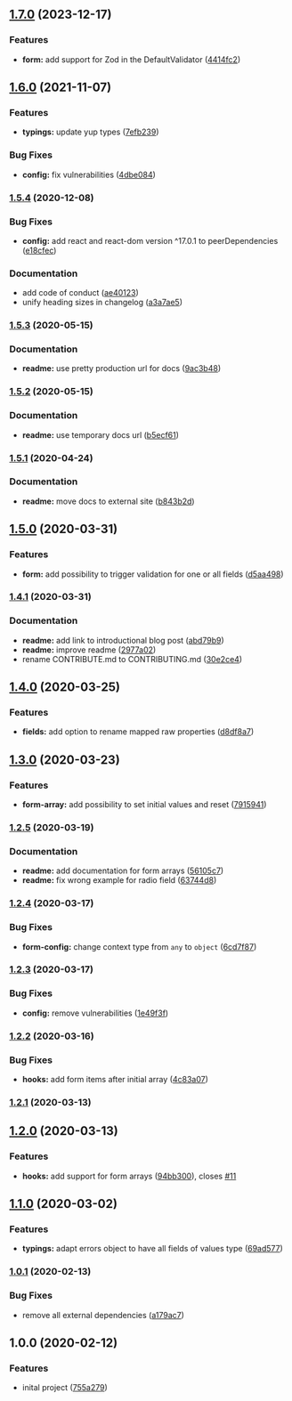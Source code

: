 ## [1.7.0](https://github.com/ysfaran/react-fluent-form/compare/v1.6.0...v1.7.0) (2023-12-17)


### Features

* **form:** add support for Zod in the DefaultValidator ([4414fc2](https://github.com/ysfaran/react-fluent-form/commit/4414fc2c75238c09deb128ebef7a25e41cdf32f1))

## [1.6.0](https://github.com/ysfaran/react-fluent-form/compare/v1.5.4...v1.6.0) (2021-11-07)

### Features

- **typings:** update yup types ([7efb239](https://github.com/ysfaran/react-fluent-form/commit/7efb239c3fe490d074b58672cdadd34f75d18eed))

### Bug Fixes

- **config:** fix vulnerabilities ([4dbe084](https://github.com/ysfaran/react-fluent-form/commit/4dbe084fa848e876a6ec373d2bdebd524dbeec23))

### [1.5.4](https://github.com/ysfaran/react-fluent-form/compare/v1.5.3...v1.5.4) (2020-12-08)

### Bug Fixes

- **config:** add react and react-dom version ^17.0.1 to peerDependencies ([e18cfec](https://github.com/ysfaran/react-fluent-form/commit/e18cfecacecb838f4c1dcf327e9aabc4ef4e4629))

### Documentation

- add code of conduct ([ae40123](https://github.com/ysfaran/react-fluent-form/commit/ae401237bddbe47742b1791f890b19c96004aa35))
- unify heading sizes in changelog ([a3a7ae5](https://github.com/ysfaran/react-fluent-form/commit/a3a7ae54ce57a72da2567f705b8249d4b29c8813))

### [1.5.3](https://github.com/ysfaran/react-fluent-form/compare/v1.5.2...v1.5.3) (2020-05-15)

### Documentation

- **readme:** use pretty production url for docs ([9ac3b48](https://github.com/ysfaran/react-fluent-form/commit/9ac3b48806eec3037a9083158a862f972ea14894))

### [1.5.2](https://github.com/ysfaran/react-fluent-form/compare/v1.5.1...v1.5.2) (2020-05-15)

### Documentation

- **readme:** use temporary docs url ([b5ecf61](https://github.com/ysfaran/react-fluent-form/commit/b5ecf61e3ee7bd970d2da43ebe45309aaf2e2796))

### [1.5.1](https://github.com/ysfaran/react-fluent-form/compare/v1.5.0...v1.5.1) (2020-04-24)

### Documentation

- **readme:** move docs to external site ([b843b2d](https://github.com/ysfaran/react-fluent-form/commit/b843b2d7b667e18c6332b8b4daee92c9cac262b7))

## [1.5.0](https://github.com/ysfaran/react-fluent-form/compare/v1.4.1...v1.5.0) (2020-03-31)

### Features

- **form:** add possibility to trigger validation for one or all fields ([d5aa498](https://github.com/ysfaran/react-fluent-form/commit/d5aa498ebef19592a07742ef841ca941b6b37f8b))

### [1.4.1](https://github.com/ysfaran/react-fluent-form/compare/v1.4.0...v1.4.1) (2020-03-31)

### Documentation

- **readme:** add link to introductional blog post ([abd79b9](https://github.com/ysfaran/react-fluent-form/commit/abd79b985b2cd3d47959dd6fe53742878c4811a6))
- **readme:** improve readme ([2977a02](https://github.com/ysfaran/react-fluent-form/commit/2977a020c4092e0016c7a5265235e71ddb21aa9c))
- rename CONTRIBUTE.md to CONTRIBUTING.md ([30e2ce4](https://github.com/ysfaran/react-fluent-form/commit/30e2ce423f9c2905d4a0888b7725fcbe8902744c))

## [1.4.0](https://github.com/ysfaran/react-fluent-form/compare/v1.3.0...v1.4.0) (2020-03-25)

### Features

- **fields:** add option to rename mapped raw properties ([d8df8a7](https://github.com/ysfaran/react-fluent-form/commit/d8df8a7aebbb1e5981e021687445988e0ad315bd))

## [1.3.0](https://github.com/ysfaran/react-fluent-form/compare/v1.2.5...v1.3.0) (2020-03-23)

### Features

- **form-array:** add possibility to set initial values and reset ([7915941](https://github.com/ysfaran/react-fluent-form/commit/7915941b397b6b10e7cc2ca0b510379d526f85a6))

### [1.2.5](https://github.com/ysfaran/react-fluent-form/compare/v1.2.4...v1.2.5) (2020-03-19)

### Documentation

- **readme:** add documentation for form arrays ([56105c7](https://github.com/ysfaran/react-fluent-form/commit/56105c7813737111ab1de39038a655fec4c08a20))
- **readme:** fix wrong example for radio field ([63744d8](https://github.com/ysfaran/react-fluent-form/commit/63744d8b14d4a143a6191f6f3c28ebbab6b3dccf))

### [1.2.4](https://github.com/ysfaran/react-fluent-form/compare/v1.2.3...v1.2.4) (2020-03-17)

### Bug Fixes

- **form-config:** change context type from `any` to `object` ([6cd7f87](https://github.com/ysfaran/react-fluent-form/commit/6cd7f876433223162216c4b845a2e963db43fdec))

### [1.2.3](https://github.com/ysfaran/react-fluent-form/compare/v1.2.2...v1.2.3) (2020-03-17)

### Bug Fixes

- **config:** remove vulnerabilities ([1e49f3f](https://github.com/ysfaran/react-fluent-form/commit/1e49f3f238f5d312ae426a8e3431a058fe1cad8c))

### [1.2.2](https://github.com/ysfaran/react-fluent-form/compare/v1.2.1...v1.2.2) (2020-03-16)

### Bug Fixes

- **hooks:** add form items after initial array ([4c83a07](https://github.com/ysfaran/react-fluent-form/commit/4c83a07e817a0fae2164c29df938c1fe2755d7d2))

### [1.2.1](https://github.com/ysfaran/react-fluent-form/compare/v1.2.0...v1.2.1) (2020-03-13)

## [1.2.0](https://github.com/ysfaran/react-fluent-form/compare/v1.1.0...v1.2.0) (2020-03-13)

### Features

- **hooks:** add support for form arrays ([94bb300](https://github.com/ysfaran/react-fluent-form/commit/94bb30063f41071974905ee9cd22c7b724f3af02)), closes [#11](https://github.com/ysfaran/react-fluent-form/issues/11)

## [1.1.0](https://github.com/ysfaran/react-fluent-form/compare/v1.0.1...v1.1.0) (2020-03-02)

### Features

- **typings:** adapt errors object to have all fields of values type ([69ad577](https://github.com/ysfaran/react-fluent-form/commit/69ad5773826af4af14f77542bef1e46b17105ca9))

### [1.0.1](https://github.com/ysfaran/react-fluent-form/compare/v1.0.0...v1.0.1) (2020-02-13)

### Bug Fixes

- remove all external dependencies ([a179ac7](https://github.com/ysfaran/react-fluent-form/commit/a179ac7aed7578a446f1788f246e49a02ce43999))

## 1.0.0 (2020-02-12)

### Features

- inital project ([755a279](https://github.com/ysfaran/react-fluent-form/commit/755a279102304fce4951e50fe7ce07010a39060a))
